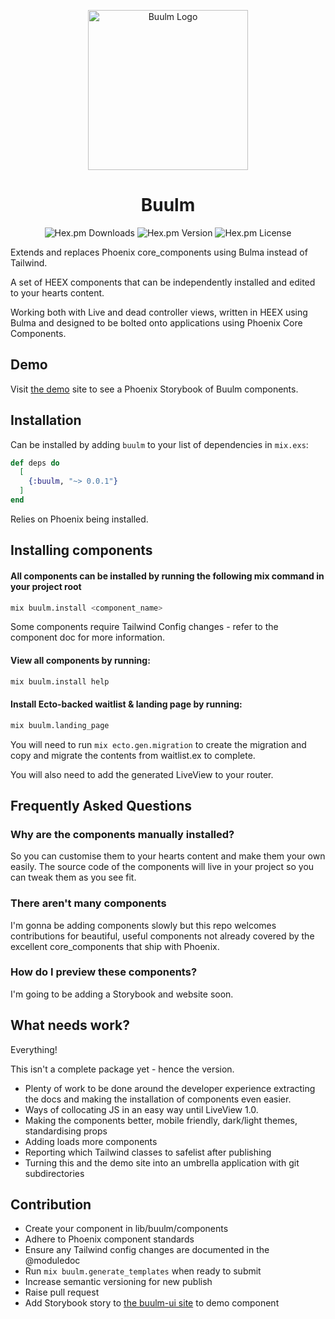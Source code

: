 <p align="center">
  <img src="https://github.com/suranyami/buulm/raw/main/priv/images/buulm.png" width="256" alt="Buulm Logo" />

  <h1 align="center">Buulm</h1>

<p align="center">
  <img src="https://img.shields.io/hexpm/dt/buulm" alt="Hex.pm Downloads" />
  <img src="https://img.shields.io/hexpm/v/buulm" alt="Hex.pm Version" />
  <img src="https://img.shields.io/hexpm/l/buulm" alt="Hex.pm License" />
</p>

Extends and replaces Phoenix core_components using Bulma instead of Tailwind.

A set of HEEX components that can be independently installed and edited to your hearts content.

Working both with Live and dead controller views, written in HEEX using Bulma and designed to be bolted onto applications using Phoenix Core Components.

</p>

## Demo

Visit [the demo](https://buulm-ui.fly.dev/) site to see a Phoenix Storybook of Buulm components.

## Installation

Can be installed by adding `buulm` to your list of dependencies in `mix.exs`:

```elixir
def deps do
  [
    {:buulm, "~> 0.0.1"}
  ]
end
```

Relies on Phoenix being installed.

## Installing components

#### All components can be installed by running the following mix command in your project root

```sh
mix buulm.install <component_name>
```

Some components require Tailwind Config changes - refer to the component doc for more information.

#### View all components by running:

```sh
mix buulm.install help
```

#### Install Ecto-backed waitlist & landing page by running:

```sh
mix buulm.landing_page
```

You will need to run `mix ecto.gen.migration` to create the migration and copy and migrate the contents from waitlist.ex to complete.

You will also need to add the generated LiveView to your router.

## Frequently Asked Questions

### Why are the components manually installed?

So you can customise them to your hearts content and make them your own easily. The source code of the components will live in your project so you can tweak them as you see fit.

### There aren't many components

I'm gonna be adding components slowly but this repo welcomes contributions for beautiful, useful components not already covered by the excellent core_components that ship with Phoenix.

### How do I preview these components?

I'm going to be adding a Storybook and website soon.

## What needs work?

Everything!

This isn't a complete package yet - hence the version.

- Plenty of work to be done around the developer experience extracting the docs and making the installation of components even easier.
- Ways of collocating JS in an easy way until LiveView 1.0.
- Making the components better, mobile friendly, dark/light themes, standardising props
- Adding loads more components
- Reporting which Tailwind classes to safelist after publishing
- Turning this and the demo site into an umbrella application with git subdirectories

## Contribution

- Create your component in lib/buulm/components
- Adhere to Phoenix component standards
- Ensure any Tailwind config changes are documented in the @moduledoc
- Run `mix buulm.generate_templates` when ready to submit
- Increase semantic versioning for new publish
- Raise pull request
- Add Storybook story to [the buulm-ui site](https://github.com/suranyami/buulm/buulm_site) to demo component
